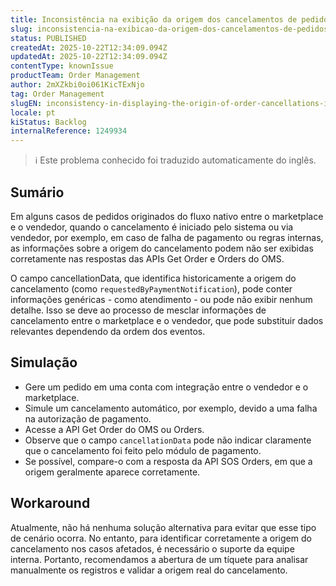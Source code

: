 ```yaml
---
title: Inconsistência na exibição da origem dos cancelamentos de pedidos na API Get Orders
slug: inconsistencia-na-exibicao-da-origem-dos-cancelamentos-de-pedidos-na-api-get-orders
status: PUBLISHED
createdAt: 2025-10-22T12:34:09.094Z
updatedAt: 2025-10-22T12:34:09.094Z
contentType: knownIssue
productTeam: Order Management
author: 2mXZkbi0oi061KicTExNjo
tag: Order Management
slugEN: inconsistency-in-displaying-the-origin-of-order-cancellations-in-the-get-orders-api
locale: pt
kiStatus: Backlog
internalReference: 1249934
---
```


>ℹ️ Este problema conhecido foi traduzido automaticamente do inglês.

## Sumário


Em alguns casos de pedidos originados do fluxo nativo entre o marketplace e o vendedor, quando o cancelamento é iniciado pelo sistema ou via vendedor, por exemplo, em caso de falha de pagamento ou regras internas, as informações sobre a origem do cancelamento podem não ser exibidas corretamente nas respostas das APIs Get Order e Orders do OMS.

O campo cancellationData, que identifica historicamente a origem do cancelamento (como `requestedByPaymentNotification`), pode conter informações genéricas - como atendimento - ou pode não exibir nenhum detalhe. Isso se deve ao processo de mesclar informações de cancelamento entre o marketplace e o vendedor, que pode substituir dados relevantes dependendo da ordem dos eventos.
## Simulação



- Gere um pedido em uma conta com integração entre o vendedor e o marketplace.
- Simule um cancelamento automático, por exemplo, devido a uma falha na autorização de pagamento.
- Acesse a API Get Order do OMS ou Orders.
- Observe que o campo `cancellationData` pode não indicar claramente que o cancelamento foi feito pelo módulo de pagamento.
- Se possível, compare-o com a resposta da API SOS Orders, em que a origem geralmente aparece corretamente.


## Workaround


Atualmente, não há nenhuma solução alternativa para evitar que esse tipo de cenário ocorra. No entanto, para identificar corretamente a origem do cancelamento nos casos afetados, é necessário o suporte da equipe interna. Portanto, recomendamos a abertura de um tíquete para analisar manualmente os registros e validar a origem real do cancelamento.



